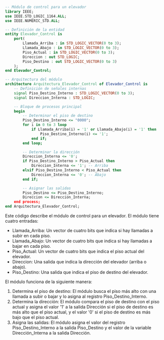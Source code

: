 ```vhdl
-- Módulo de control para un elevador
library IEEE;
use IEEE.STD_LOGIC_1164.ALL;
use IEEE.NUMERIC_STD.ALL;

-- Definición de la entidad
entity Elevador_Control is
    port(
        Llamada_Arriba : in STD_LOGIC_VECTOR(0 to 3);
        Llamada_Abajo : in STD_LOGIC_VECTOR(0 to 3);
        Piso_Actual : in STD_LOGIC_VECTOR(0 to 3);
        Direccion : out STD_LOGIC;
        Piso_Destino : out STD_LOGIC_VECTOR(0 to 3)
    );
end Elevador_Control;

-- Arquitectura del módulo
architecture Arquitectura_Elevador_Control of Elevador_Control is
    -- Definición de señales internas
    signal Piso_Destino_Interno : STD_LOGIC_VECTOR(0 to 3);
    signal Direccion_Interna : STD_LOGIC;

    -- Bloque de procesos principal
    begin
        -- Determinar el piso de destino
        Piso_Destino_Interno <= "0000";
        for i in 0 to 3 loop
            if Llamada_Arriba(i) = '1' or Llamada_Abajo(i) = '1' then
                Piso_Destino_Interno(i) <= '1';
            end if;
        end loop;

        -- Determinar la dirección
        Direccion_Interna <= '0';
        if Piso_Destino_Interno > Piso_Actual then
            Direccion_Interna <= '1'; -- Arriba
        elsif Piso_Destino_Interno < Piso_Actual then
            Direccion_Interna <= '0'; -- Abajo
        end if;

        -- Asignar las salidas
        Piso_Destino <= Piso_Destino_Interno;
        Direccion <= Direccion_Interna;
    end process;
end Arquitectura_Elevador_Control;
```

Este código describe el módulo de control para un elevador. El módulo tiene cuatro entradas:

* Llamada_Arriba: Un vector de cuatro bits que indica si hay llamadas a subir en cada piso.
* Llamada_Abajo: Un vector de cuatro bits que indica si hay llamadas a bajar en cada piso.
* Piso_Actual: Un vector de cuatro bits que indica el piso actual del elevador.
* Direccion: Una salida que indica la dirección del elevador (arriba o abajo).
* Piso_Destino: Una salida que indica el piso de destino del elevador.

El módulo funciona de la siguiente manera:

1. Determina el piso de destino: El módulo busca el piso más alto con una llamada a subir o bajar y lo asigna al registro Piso_Destino_Interno.
2. Determina la dirección: El módulo compara el piso de destino con el piso actual y asigna el valor '1' a la salida Dirección si el piso de destino es más alto que el piso actual, y el valor '0' si el piso de destino es más bajo que el piso actual.
3. Asigna las salidas: El módulo asigna el valor del registro Piso_Destino_Interno a la salida Piso_Destino y el valor de la variable Dirección_Interna a la salida Dirección.